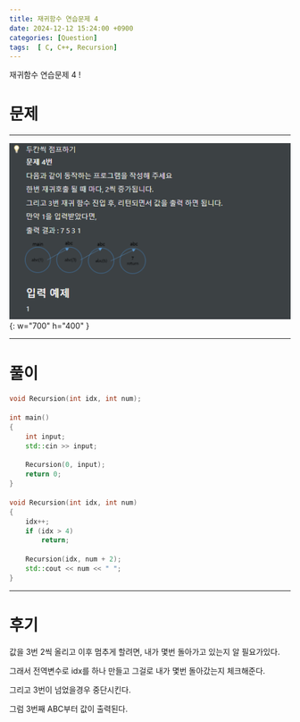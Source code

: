 ```yaml
---
title: 재귀함수 연습문제 4
date: 2024-12-12 15:24:00 +0900
categories: [Question]  
tags:  [ C, C++, Recursion]
---
```


재귀함수 연습문제 4 !

# 문제   
---------------------------------------

![Desktop View](/assets/img/Recursion4.png){: w="700" h="400" }

---------------------------------------

# 풀이

```c++
void Recursion(int idx, int num);

int main()
{
    int input;
    std::cin >> input;
    
    Recursion(0, input);
    return 0;
}

void Recursion(int idx, int num)
{
    idx++;
    if (idx > 4)
        return;
    
    Recursion(idx, num + 2);
    std::cout << num << " ";
}
```
---------------------------------------

# 후기

값을 3번 2씩 올리고 이후 멈추게 할려면, 내가 몇번 돌아가고 있는지 알 필요가있다.

그래서 전역변수로 idx를 하나 만들고 그걸로 내가 몇번 돌아갔는지 체크해준다.

그리고 3번이 넘었을경우 중단시킨다.

그럼 3번째 ABC부터 값이 출력된다.
